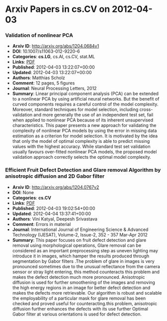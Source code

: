 # Arxiv Papers in cs.CV on 2012-04-03
### Validation of nonlinear PCA
- **Arxiv ID**: http://arxiv.org/abs/1204.0684v1
- **DOI**: 10.1007/s11063-012-9220-6
- **Categories**: **cs.LG**, cs.AI, cs.CV, stat.ML
- **Links**: [PDF](http://arxiv.org/pdf/1204.0684v1)
- **Published**: 2012-04-03 13:22:07+00:00
- **Updated**: 2012-04-03 13:22:07+00:00
- **Authors**: Matthias Scholz
- **Comment**: 12 pages, 5 figures
- **Journal**: Neural Processing Letters, 2012
- **Summary**: Linear principal component analysis (PCA) can be extended to a nonlinear PCA by using artificial neural networks. But the benefit of curved components requires a careful control of the model complexity. Moreover, standard techniques for model selection, including cross-validation and more generally the use of an independent test set, fail when applied to nonlinear PCA because of its inherent unsupervised characteristics. This paper presents a new approach for validating the complexity of nonlinear PCA models by using the error in missing data estimation as a criterion for model selection. It is motivated by the idea that only the model of optimal complexity is able to predict missing values with the highest accuracy. While standard test set validation usually favours over-fitted nonlinear PCA models, the proposed model validation approach correctly selects the optimal model complexity.



### Efficient Fruit Defect Detection and Glare removal Algorithm by anisotropic diffusion and 2D Gabor filter
- **Arxiv ID**: http://arxiv.org/abs/1204.0767v2
- **DOI**: None
- **Categories**: **cs.CV**
- **Links**: [PDF](http://arxiv.org/pdf/1204.0767v2)
- **Published**: 2012-04-03 19:02:54+00:00
- **Updated**: 2012-04-04 13:37:41+00:00
- **Authors**: Vini Katyal, Deepesh Srivastava
- **Comment**: Errors in material
- **Journal**: International Journal of Engineering Science & Advanced Technology
  (IJESAT), Volume-2, Issue-2, 352 - 357 Mar-Apr 2012
- **Summary**: This paper focuses on fruit defect detection and glare removal using morphological operations, Glare removal can be considered as an important preprocessing step as uneven lighting may introduce it in images, which hamper the results produced through segmentation by Gabor filters .The problem of glare in images is very pronounced sometimes due to the unusual reflectance from the camera sensor or stray light entering, this method counteracts this problem and makes the defect detection much more pronounced. Anisotropic diffusion is used for further smoothening of the images and removing the high energy regions in an image for better defect detection and makes the defects more retrievable. Our algorithm is robust and scalable the employability of a particular mask for glare removal has been checked and proved useful for counteracting.this problem, anisotropic diffusion further enhances the defects with its use further Optimal Gabor filter at various orientations is used for defect detection.




